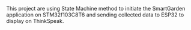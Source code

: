 This project are using State Machine method to initiate the SmartGarden application on STM32f103C8T6 and sending collected data to ESP32 to display on ThinkSpeak.
